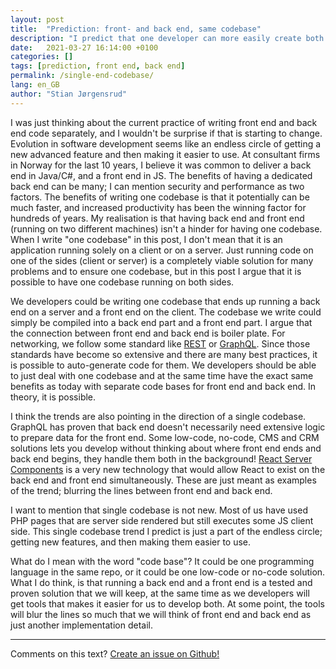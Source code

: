 ```yaml
---
layout: post
title:  "Prediction: front- and back end, same codebase"
description: "I predict that one developer can more easily create both front- and back end in the future"
date:   2021-03-27 16:14:00 +0100
categories: []
tags: [prediction, front end, back end]
permalink: /single-end-codebase/
lang: en_GB
author: "Stian Jørgensrud"
---
```


I was just thinking about the current practice of writing front end and back end code separately, and I wouldn't be surprise if that is starting to change. Evolution in software development seems like an endless circle of getting a new advanced feature and then making it easier to use. At consultant firms in Norway for the last 10 years, I believe it was common to deliver a back end in Java/C#, and a front end in JS. The benefits of having a dedicated back end can be many; I can mention security and performance as two factors. The benefits of writing one codebase is that it potentially can be much faster, and increased productivity has been the winning factor for hundreds of years. My realisation is that having back end and front end (running on two different machines) isn't a hinder for having one codebase. When I write "one codebase" in this post, I don't mean that it is an application running solely on a client or on a server. Just running code on one of the sides (client or server) is a completely viable solution for many problems and to ensure one codebase, but in this post I argue that it is possible to have one codebase running on both sides.

We developers could be writing one codebase that ends up running a back end on a server and a front end on the client. The codebase we write could simply be compiled into a back end part and a front end part. I argue that the connection between front end and back end is boiler plate. For networking, we follow some standard like [REST](https://en.wikipedia.org/wiki/Representational_state_transfer) or [GraphQL](https://graphql.org/). Since those standards have become so extensive and there are many best practices, it is possible to auto-generate code for them. We developers should be able to just deal with one codebase and at the same time have the exact same benefits as today with separate code bases for front end and back end. In theory, it is possible.

I think the trends are also pointing in the direction of a single codebase. GraphQL has proven that back end doesn't necessarily need extensive logic to prepare data for the front end. Some low-code, no-code, CMS and CRM solutions lets you develop without thinking about where front end ends and back end begins, they handle them both in the background! [React Server Components](https://reactjs.org/blog/2020/12/21/data-fetching-with-react-server-components.html) is a very new technology that would allow React to exist on the back end and front end simultaneously. These are just meant as examples of the trend; blurring the lines between front end and back end.

I want to mention that single codebase is not new. Most of us have used PHP pages that are server side rendered but still executes some JS client side. This single codebase trend I predict is just a part of the endless circle; getting new features, and then making them easier to use.

What do I mean with the word "code base"? It could be one programming language in the same repo, or it could be one low-code or no-code solution. What I do think, is that running a back end and a front end is a tested and proven solution that we will keep, at the same time as we developers will get tools that makes it easier for us to develop both. At some point, the tools will blur the lines so much that we will think of front end and back end as just another implementation detail.

---

Comments on this text? [Create an issue on Github!](https://github.com/Sti2nd/sti2nd.github.io/issues)
